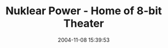 ---
date: 2004-11-08 15:39:53
link:
  source: delicious
  source_url: https://del.icio.us/roytang
  text: Nuklear Power - Home of 8-bit Theater
  url: http://nuklearpower.com/
slug: nuklear-power-home-of-8-bit-theater
source: delicious
tags:
- webcomics
title: Nuklear Power - Home of 8-bit Theater
---